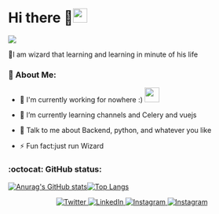 # Hi there 🧙<img  src="https://github.com/TheDudeThatCode/TheDudeThatCode/blob/master/Assets/Hi.gif" width="29px">

![](https://camo.githubusercontent.com/992babdffd8c74a1502de375fbdf7e4d54773242/68747470733a2f2f6d656469612e67697068792e636f6d2f6d656469612f53576f536b4e36447854737a71494b4571762f67697068792e676966)

🧙I am wizard that learning and learning in minute of  his life  
### 🤵 About Me:
- 🏦 I'm currently working for nowhere :)
      <img src="https://media.giphy.com/media/WUlplcMpOCEmTGBtBW/giphy.gif" width="30">

- 🌱 I’m currently learning channels and Celery and vuejs
- 💬 Talk to me about Backend, python, and whatever you like
- ⚡ Fun fact:just run Wizard

### :octocat: GitHub status:
[![Anurag's GitHub stats](https://github-readme-stats.vercel.app/api?username=amirQuf&show_icons=true&theme=radical)](https://github.com/anuraghazra/github-readme-stats)[![Top Langs](https://github-readme-stats.vercel.app/api/top-langs/?username=anuraghazra&layout=compact&show_icons=true&theme=radical )](https://github.com/anuraghazra/github-readme-stats)

<p align="center">
  <a href="https://twitter.com/callmequf" target="_blank">
    <img src="https://img.shields.io/badge/twitter-%231DA1F2.svg?&style=for-the-badge&logo=twitter&logoColor=white&color=071A2C" alt="Twitter"/>
  </a>
  <a href="https://www.linkedin.com/in/amir-ghasemian" target="_blank">
    <img src="https://img.shields.io/badge/linkedin-%230077B5.svg?&style=for-the-badge&logo=linkedin&logoColor=white&color=071A2C" alt="LinkedIn"/>
  </a>
  <a href="https://www.instagram.com/qufficial/" target="_blank">
    <img src="https://img.shields.io/badge/instagram-%23E4405F.svg?&style=for-the-badge&logo=instagram&logoColor=white&color=071A2C" alt="Instagram"/>
  </a>
      <a href="https://stackoverflow.com/users/14555023/amir-quf" target="_blank">
    <img src= "https://img.shields.io/badge/Stack_Overflow-FE7A16?style=for-the-badge&logo=stack-overflow&logoColor=white" alt="Instagram"/>
  </a>
</p>
